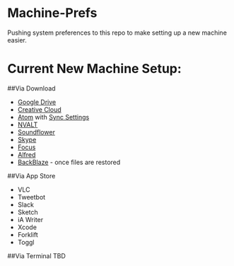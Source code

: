 # Machine-Prefs
Pushing system preferences to this repo to make setting up a new machine easier. 

# Current New Machine Setup: 
##Via Download
* [Google Drive](https://www.google.com/drive/download/)
* [Creative Cloud](https://www.adobe.com/creativecloud/desktop-app.html)
* [Atom](https://atom.io/) with [Sync Settings](http://atom.io/packages/sync-settings)
* [NVALT](http://brettterpstra.com/projects/nvalt/#dl)
* [Soundflower](https://rogueamoeba.com/freebies/soundflower/)
* [Skype](https://www.skype.com/en/download)
* [Focus](https://heyfocus.com/)
* [Alfred](https://www.alfredapp.com/)
* [BackBlaze](https://www.backblaze.com/) - once files are restored

##Via App Store
* VLC
* Tweetbot
* Slack
* Sketch
* iA Writer
* Xcode
* Forklift
* Toggl

##Via Terminal
TBD


